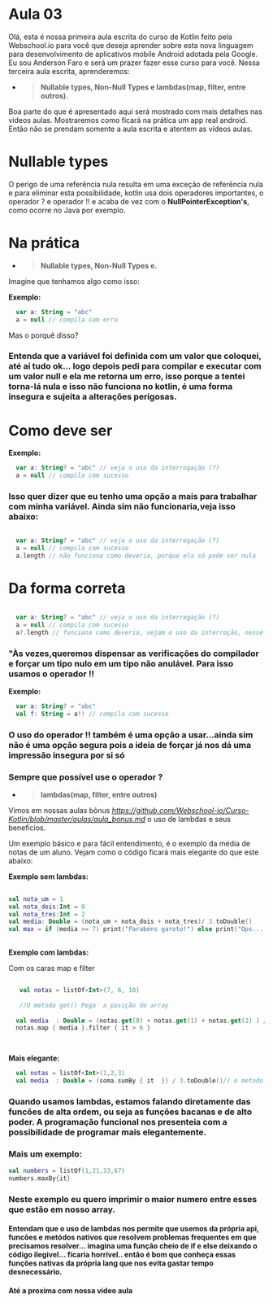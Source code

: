 
# Aula 03 

Olá, esta é nossa primeira aula escrita do curso de Kotlin feito pela Webschool.io para você que deseja aprender sobre esta nova linguagem para desenvolvimento de aplicativos mobile Android adotada pela Google.
Eu sou Anderson Faro e será um prazer fazer esse curso para você. Nessa terceira aula escrita, aprenderemos:

- >**Nullable types, Non-Null Types e
lambdas(map, filter, entre outros).**



 Boa parte do que é apresentado aqui será mostrado com mais detalhes nas videos aulas. Mostraremos como ficará na prática um app real android. Então não se prendam somente a aula escrita e atentem as vídeos aulas.
 
 # Nullable types
 
 O perigo de uma referência nula resulta em uma exceção de referência nula e para eliminar esta possibilidade, kotlin usa dois operadores importantes, o operador ? e operador !! e acaba de vez com o <b>NullPointerException's</b>, como ocorre no Java por exemplo.

# Na prática
 
- >**Nullable types, Non-Null Types e.**
 
 Imagine que tenhamos algo como isso:

<b>Exemplo:</b>
 
 ```kotlin
   var a: String = "abc"
   a = null // compila com erro
 ```
Mas o porquê disso?

### Entenda que a variável foi definida com um valor que coloquei, até aí tudo ok... logo depois pedi para compilar e executar com um valor null e ela me retorna um erro, isso porque a tentei torna-lá nula e isso não funciona no kotlin, é uma forma insegura e sujeita a alterações perigosas.

# Como deve ser

<b>Exemplo:</b>
 
 ```kotlin
   var a: String? = "abc" // veja o uso da interrogação (?)
   a = null // compila com sucesso
 ```
 
 ### Isso quer dizer que eu tenho uma opção a mais para trabalhar com minha variável. Ainda sim não funcionaria,veja isso abaixo:
 
 ```kotlin
 
   var a: String? = "abc" // veja o uso da interrogação (?)
   a = null // compila com sucesso
   a.length // não funciona como deveria, porque ela só pode ser nula
 
 ```
 
 # Da forma correta 
 
 ```kotlin
 
   var a: String? = "abc" // veja o uso da interrogação (?)
   a = null // compila com sucesso
   a?.length // funciona como deveria, vejam o uso da interroção, nesse caso, ainda te dou uma opção para exibir o que quero
 
 ```
 
 ### "Às vezes,queremos dispensar as verificações do compilador e forçar um tipo nulo em um tipo não anulável. Para isso usamos o operador !!
 
 <b>Exemplo:</b>
 
 ```kotlin
   var a: String? = "abc" 
   val f: String = a!! // compila com sucesso
 ```
### O uso do operador !! também é uma opção a usar...ainda sim não é uma opção segura pois a ideia de forçar já nos dá uma impressão insegura por si só

### Sempre que possível use o operador ?


- >**lambdas(map, filter, entre outros)**

Vimos em nossas aulas bônus *https://github.com/Webschool-io/Curso-Kotlin/blob/master/aulas/aula_bonus.md* o uso de lambdas e seus benefícios.

Um exemplo básico e para fácil entendimento, é o exemplo da média de notas de um aluno.
Vejam como o código ficará mais elegante do que este abaixo:

<b>Exemplo sem lambdas:</b>
 
 ```kotlin
  
 val nota_um = 1
 val nota_dois:Int = 0
 val nota_tres:Int = 2
 val media: Double = (nota_um + nota_dois + nota_tres)/ 3.toDouble()
 val max = if (media >= 7) print("Parabéns garoto!") else print("Ops... precisa melhorar")
    
 ```
<b>Exemplo com lambdas:</b>

 Com os caras map e filter
 
 ```kotlin
 
    val notas = listOf<Int>(7, 6, 10)
    
    //O método get() Pega  a posição do array
    
   val media  : Double = (notas.get(0) + notas.get(1) + notas.get(2) ) / 3.toDouble()
   notas.map { media }.filter { it > 6 }
 
    
 ```
 <b>Mais elegante:</b>
 
 ```kotlin
   val notas = listOf<Int>(1,2,3)
   val media  : Double = (soma.sumBy { it  }) / 3.toDouble()// o metodo sumBy soma cada um das posições e depois divide.
 ```
  
 ### Quando usamos lambdas, estamos falando diretamente das funcões de alta ordem, ou seja as funções bacanas e de alto poder. A programação funcional nos presenteia com a possibilidade de programar mais elegantemente. 
 
 ### Mais um exemplo:
 
 ```kotlin
 val numbers = listOf(1,21,33,67)
 numbers.maxBy{it}
 ```
 
 ### Neste exemplo eu quero imprimir o maior numero entre esses que estão em nosso array.
 
 #### Entendam que o uso de lambdas nos permite que usemos da própria api, funcões e metódos nativos que resolvem problemas frequentes em que precisamos resolver... imagina uma função cheio de if e else deixando o código ilegivel... ficaria horrível.. então é bom que conheça essas funções nativas da própria lang que nos evita gastar tempo desnecessário.
 
 
 #### Até a proxima com nossa video aula
 
 
 
 
 
 
 
